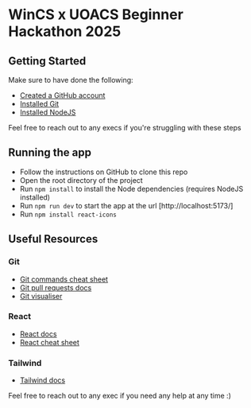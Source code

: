 # WinCS x UOACS Beginner Hackathon 2025

## Getting Started
Make sure to have done the following:
- [Created a GitHub account](https://docs.github.com/en/get-started )
- [Installed Git](https://github.com/git-guides/install-git)
- [Installed NodeJS](https://nodejs.org/en/download)

Feel free to reach out to any execs if you're struggling with these steps

## Running the app
- Follow the instructions on GitHub to clone this repo
- Open the root directory of the project
- Run `npm install` to install the Node dependencies (requires NodeJS installed)
- Run `npm run dev` to start the app at the url [http://localhost:5173/]
- Run `npm install react-icons`

## Useful Resources
### Git
- [Git commands cheat sheet](https://education.github.com/git-cheat-sheet-education.pdf)
- [Git pull requests docs](https://docs.github.com/en/pull-requests/collaborating-with-pull-requests/proposing-changes-to-your-work-with-pull-requests/creating-a-pull-request)
- [Git visualiser](https://learngitbranching.js.org/)

### React
- [React docs](https://react.dev/learn)
- [React cheat sheet](https://www.freecodecamp.org/news/the-react-cheatsheet/)

### Tailwind
- [Tailwind docs](https://tailwindcss.com/)

Feel free to reach out to any exec if you need any help at any time :)

